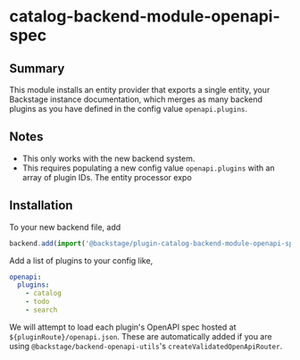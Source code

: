 # catalog-backend-module-openapi-spec

## Summary

This module installs an entity provider that exports a single entity, your Backstage instance documentation, which merges as many backend plugins as you have defined in the config value `openapi.plugins`.

## Notes

- This only works with the new backend system.
- This requires populating a new config value `openapi.plugins` with an array of plugin IDs. The entity processor expo

## Installation

To your new backend file, add

```ts title="packages/backend/src/index.ts"
backend.add(import('@backstage/plugin-catalog-backend-module-openapi-spec'));
```

Add a list of plugins to your config like,

```yaml title="app-config.yaml"
openapi:
  plugins:
    - catalog
    - todo
    - search
```

We will attempt to load each plugin's OpenAPI spec hosted at `${pluginRoute}/openapi.json`. These are automatically added if you are using `@backstage/backend-openapi-utils`'s `createValidatedOpenApiRouter`.
